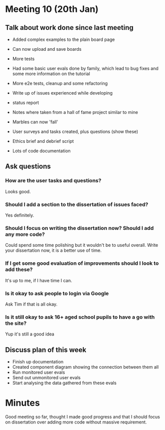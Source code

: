 # Meeting 10 (20th Jan)

## Talk about work done since last meeting
* Added complex examples to the plain board page
* Can now upload and save boards
* More tests
* Had some basic user evals done by family, which lead to bug fixes and some more information on the tutorial
* More e2e tests, cleanup and some refactoring
* Write up of issues experienced while developing
* status report

* Notes where taken from a hall of fame project similar to mine
* Marbles can now 'fall' 
* User surveys and tasks created, plus questions (show these)
* Ethics brief and debrief script
* Lots of code documentation

## Ask questions

### How are the user tasks and questions?
Looks good. 

### Should I add a section to the dissertation of issues faced?
Yes definitely. 

### Should I focus on writing the dissertation now? Should I add any more code?
Could spend some time polishing but it wouldn't be to useful overall. Write your dissertation now, it is a better use of time. 

### If I get some good evaluation of improvements should I look to add these?
It's up to me, if I have time I can.

### Is it okay to ask people to login via Google
Ask Tim if that is all okay.

### Is it still okay to ask 16+ aged school pupils to have a go with the site?
Yup it's still a good idea

## Discuss plan of this week
* Finish up documentation
* Created component diagram showing the connection between them all
* Run monitored user evals
* Send out unmonitored user evals
* Start analysing the data gathered from these evals 

# Minutes 
Good meeting so far, thought I made good progress and that I should focus on dissertation over adding more code without massive requirement. 
